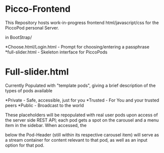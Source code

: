 Picco-Frontend
==============

This Repository hosts work-in-progress frontend html/javascript/css for the PiccoPod personal Server.

in BootStrap/

*Choose.html/Login.html - Prompt for choosing/entering a passphrase
*full-slider.html - Skeleton interface for PiccoPods


Full-slider.html
================

Currently Populated with "template pods", giving a brief description of the types of pods available

*Private - Safe, accessible, just for you
*Trusted - For You and your trusted peers
*Public - Broadcast to the world

These placeholders will be repopulated with real user pods upon access of the server side REST API; each pod gets a spot on the carousel and a menu item in the sidebar. When accessed, the <div> below the Pod-Header (still within its respective carousel item) will serve as a stream container for content relevant to that pod, as well as an input option for that pod. 
